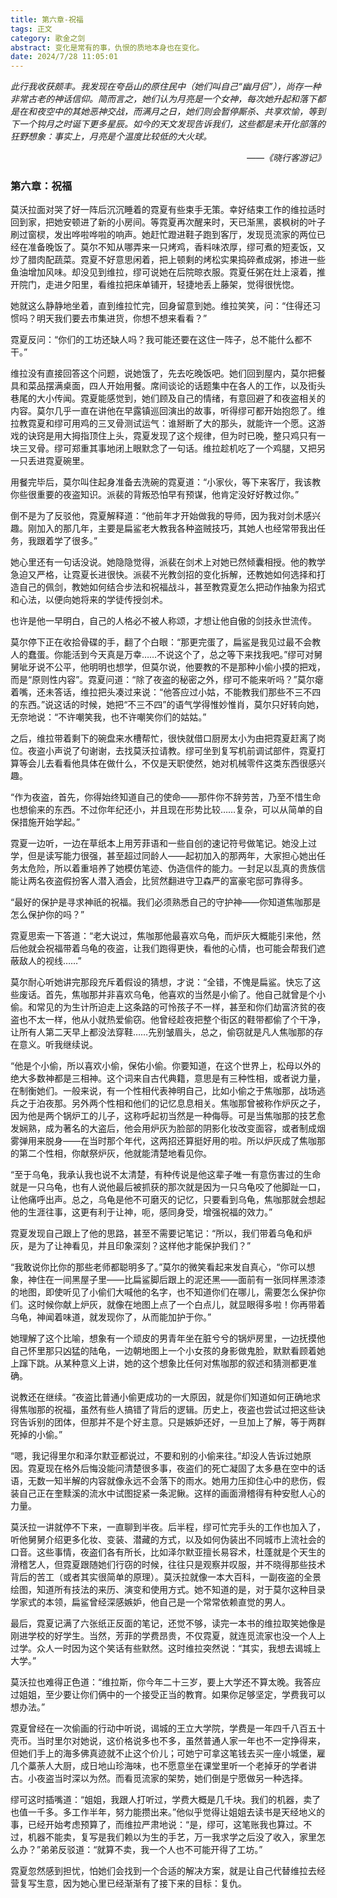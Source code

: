 ```yaml
---
title: 第六章-祝福
tags: 正文
category: 歌金之剑
abstract: 变化是常有的事，仇恨的质地本身也在变化。
date: 2024/7/28 11:05:01
---
```


*此行我收获颇丰。我发现在夸岳山的原住民中（她们叫自己“幽月侣”），尚存一种非常古老的神话信仰。简而言之，她们认为月亮是一个女神，每次她升起和落下都是在和夜空中的其她恶神交战，而满月之日，她们则会暂停厮杀、共享欢愉，等到下一个钩月之时诞下更多星辰。如今的天文发现告诉我们，这些都是未开化部落的狂野想象：事实上，月亮是个温度比较低的大火球。*
*<p align="right"> ——《晓行客游记》</p>*


### 第六章：祝福

莫沃拉面对哭了好一阵后沉沉睡着的霓夏有些束手无策。幸好结束工作的维拉适时回到家，把她安顿进了新的小房间。等霓夏再次醒来时，天已渐黑，裘枫树的叶子刷过窗棂，发出哗啦哗啦的响声。她赶忙蹬进鞋子跑到客厅，发现觅流家的两位已经在准备晚饭了。莫尔不知从哪弄来一只烤鸡，香料味浓厚，缪可煮的短麦饭，又炒了腊肉配蔬菜。霓夏不好意思闲着，把上顿剩的烤松实果捣碎煮成粥，掺进一些鱼油增加风味。却没见到维拉，缪可说她在后院晾衣服。霓夏任粥在灶上滚着，推开院门，走进夕阳里，看维拉把床单铺开，轻捷地丢上藤架，觉得很恍惚。

她就这么静静地坐着，直到维拉忙完，回身留意到她。维拉笑笑，问：“住得还习惯吗？明天我们要去市集进货，你想不想来看看？”

霓夏反问：“你们的工坊还缺人吗？我可能还要在这住一阵子，总不能什么都不干。”

维拉没有直接回答这个问题，说她饿了，先去吃晚饭吧。她们回到屋内，莫尔把餐具和菜品摆满桌面，四人开始用餐。席间谈论的话题集中在各人的工作，以及街头巷尾的大小传闻。霓夏能感觉到，她们顾及自己的情绪，有意回避了和夜盗相关的内容。莫尔几乎一直在讲他在早露镇巡回演出的故事，听得缪可都开始抱怨了。维拉教霓夏和缪可用鸡的三叉骨测试运气：谁掰断了大的那头，就能许一个愿。这游戏的诀窍是用大拇指顶住上头，霓夏发现了这个规律，但为时已晚，整只鸡只有一块三叉骨。缪可郑重其事地闭上眼默念了一句话。维拉趁机吃了一个鸡腿，又把另一只丢进霓夏碗里。

用餐完毕后，莫尔叫住起身准备去洗碗的霓夏道：“小家伙，等下来客厅，我该教你些很重要的夜盗知识。派裴的背叛恐怕早有预谋，他肯定没好好教过你。”

倒不是为了反驳他，霓夏解释道：“他前年才开始做我的导师，因为我对剑术感兴趣。刚加入的那几年，主要是扁鲨老大教我各种盗贼技巧，其她人也经常带我出任务，我跟着学了很多。”

她心里还有一句话没说。她隐隐觉得，派裴在剑术上对她已然倾囊相授。他的教学急迫又严格，让霓夏长进很快。派裴不光教剑招的变化拆解，还教她如何选择和打造自己的佩剑，教她如何结合步法和祝福战斗，甚至教霓夏怎么把动作抽象为招式和心法，以便向她将来的学徒传授剑术。

也许是他一早明白，自己的人格必不被人称颂，才想让他自傲的剑技永世流传。

莫尔停下正在收拾骨碟的手，翻了个白眼：“那更完蛋了，扁鲨是我见过最不会教人的蠢蛋。你能活到今天真是万幸……不说这个了，总之等下来找我吧。”缪可对舅舅呲牙说不公平，他明明也想学，但莫尔说，他要教的不是那种小偷小摸的把戏，而是“原则性内容”。霓夏问道：“除了夜盗的秘密之外，缪可不能来听吗？”莫尔瘪着嘴，还未答话，维拉把头凑过来说：“他答应过小姑，不能教我们那些不三不四的东西。”说这话的时候，她把“不三不四”的语气学得惟妙惟肖，莫尔只好转向她，无奈地说：“不许嘲笑我，也不许嘲笑你们的姑姑。”

之后，维拉带着剩下的碗盘来水槽帮忙，很快就借口厨房太小为由把霓夏赶离了岗位。夜盗小声说了句谢谢，去找莫沃拉请教。缪可坐到复写机前调试部件，霓夏打算等会儿去看看他具体在做什么，不仅是天职使然，她对机械零件这类东西很感兴趣。

“作为夜盗，首先，你得始终知道自己的使命——那件你不辞劳苦，乃至不惜生命也想偷来的东西。不过你年纪还小，并且现在形势比较……复杂，可以从简单的自保措施开始学起。”

霓夏一边听，一边在草纸本上用芳菲语和一些自创的速记符号做笔记。她没上过学，但是读写能力很强，甚至超过同龄人——起初加入的那两年，大家担心她出任务太危险，所以着重培养了她模仿笔迹、伪造信件的能力。一封足以乱真的贵族信能让两名夜盗假扮客人潜入酒会，比贸然翻进守卫森严的富豪宅邸可靠得多。

“最好的保护是寻求神祇的祝福。我们必须熟悉自己的守护神——你知道焦咖那是怎么保护你的吗？”

霓夏思索一下答道：“老大说过，焦咖那他最喜欢乌龟，而炉灰大概能引来他，然后他就会祝福带着乌龟的夜盗，让我们跑得更快，看他的心情，也可能会帮我们遮蔽敌人的视线……”

莫尔耐心听她讲完那段充斥着假设的猜想，才说：“全错，不愧是扁鲨。快忘了这些废话。首先，焦咖那并非喜欢乌龟，他喜欢的当然是小偷了。他自己就曾是个小偷。和常见的为生计所迫走上这条路的可怜孩子不一样，甚至和你们劫富济贫的夜盗也不太一样，他从小就热爱偷窃。他曾经趁夜把整个街区的鞋带都偷了个干净，让所有人第二天早上都没法穿鞋……先别皱眉头，总之，偷窃就是凡人焦咖那的存在意义。听我继续说。

“他是个小偷，所以喜欢小偷，保佑小偷。你要知道，在这个世界上，松母以外的绝大多数神都是三相神。这个词来自古代典籍，意思是有三种性相，或者说力量，在制衡她们。一般来说，有一个性相代表神明自己，比如小偷之于焦咖那，战场逃兵之于泊夜那。另外两个性相和他们的记忆息息相关。焦咖那曾被称作炉灰之子，因为他是两个锅炉工的儿子，这称呼起初当然是一种侮辱。可是当焦咖那的技艺愈发娴熟，成为著名的大盗后，他会用炉灰为脸部的阴影化妆改变面容，或者制成烟雾弹用来脱身——在当时那个年代，这两招还算挺好用的啦。所以炉灰成了焦咖那的第二个性相，你献祭炉灰，他就能清楚地看见你。

“至于乌龟，我承认我也说不太清楚，有种传说是他这辈子唯一有意伤害过的生命就是一只乌龟，也有人说他最后被抓获的那次就是因为一只乌龟咬了他脚趾一口，让他痛呼出声。总之，乌龟是他不可磨灭的记忆，只要看到乌龟，焦咖那就会想起他的生涯往事，这更有利于让神，呃，感同身受，增强祝福的效力。”

霓夏发现自己跟上了他的思路，甚至不需要记笔记：“所以，我们带着乌龟和炉灰，是为了让神看见，并且印象深刻？这样他才能保护我们？”

“我敢说你比你的那些老师都聪明多了。”莫尔的微笑看起来发自真心，“你可以想象，神住在一间黑屋子里——比扁鲨脚后跟上的泥还黑——面前有一张同样黑漆漆的地图，即使听见了小偷们大喊他的名字，也不知道你们在哪儿，需要怎么保护你们。这时候你献上炉灰，就像在地图上点了一个白点儿，就显眼得多啦！你再带着乌龟，神闻着味道，就发现你了，从而能加护于你。”

她理解了这个比喻，想象有一个顽皮的男青年坐在脏兮兮的锅炉房里，一边抚摸他自己怀里那只凶猛的陆龟，一边朝地图上一个小女孩的身影做鬼脸，默默看顾着她上蹿下跳。从某种意义上讲，她的这个想象比任何对焦咖那的叙述和猜测都更准确。

说教还在继续。“夜盗比普通小偷更成功的一大原因，就是你们知道如何正确地求得焦咖那的祝福，虽然有些人搞错了背后的逻辑。历史上，夜盗也尝试过把这些诀窍告诉别的团体，但那并不是个好主意。只是嫉妒还好，一旦加上了解，等于两群死掉的小偷。”

“嗯，我记得里尔和泽尔默亚都说过，不要和别的小偷来往。”却没人告诉过她原因。霓夏现在格外后悔没能问清楚很多事，夜盗们的死亡凝固了太多悬在空中的话语，无数一知半解的内容就像永远不会落下的雨水。她用力压抑住心中的悲伤，假装自己正在奎黩溪的流水中试图捉紧一条泥鳅。这样的画面滑稽得有种安慰人心的力量。

莫沃拉一讲就停不下来，一直聊到半夜。后半程，缪可忙完手头的工作也加入了，听他舅舅介绍更多化妆、变装、潜藏的方式，以及如何伪装出不同城市上流社会的口音。这些事情，夜盗们各有所长，比如泽尔默亚擅长易容术，杜蓬就是个天生的滑稽艺人，但霓夏跟随她们行窃的时候，往往只是观察并叹服，并不晓得那些技术背后的苦工（或者其实很简单的原理）。莫沃拉就像一本大百科，一副夜盗的全景绘图，知道所有技法的来历、演变和使用方式。她不知道的是，对于莫尔这种目录学家式的本领，扁鲨曾经深感嫉妒，他自己是一个常常依赖直觉的男人。

最后，霓夏记满了六张纸正反面的笔记，还觉不够，读完一本书的维拉取笑她像是刚进学校的好学生。当然，芳菲的学费昂贵，不仅霓夏，就连觅流家也没一个人上过学。众人一时因为这个笑话有些默然。这时维拉突然说：“其实，我想去谒城上大学。”

莫沃拉也难得正色道：“维拉斯，你今年二十三岁，要上大学还不算太晚。我答应过姐姐，至少要让你们俩中的一个接受正当的教育。如果你足够坚定，学费我可以想办法。”

霓夏曾经在一次偷画的行动中听说，谒城的王立大学院，学费是一年四千八百五十壳币。当时里尔对她说，这价格说多也不多，虽然普通人家一年也不一定挣得来，但她们手上的海多佛真迹就不止这个价儿；可她宁可拿这笔钱去买一座小城堡，雇几个藁荼人大厨，成日地山珍海味，也不愿意坐在课堂里听一个老掉牙的学者讲古。小夜盗当时深以为然。而看觅流家的架势，她们倒是宁愿做另一种选择。

缪可这时插嘴道：“姐姐，我跟人打听过，学费大概是几千块。我们的机器，卖了也值一千多。多工作半年，努力能攒出来。”他似乎觉得让姐姐去读书是天经地义的事，已经开始考虑预算了，而维拉严肃地说：“是，缪可，这笔账我也算过。不过，机器不能卖，复写是我们赖以为生的手艺，万一我求学之后没了收入，家里怎么办？”弟弟反驳道：“就算不卖，我一个人也不可能开得了工坊。”

霓夏忽然感到担忧，怕她们会找到一个合适的解决方案，就是让自己代替维拉去经营复写生意，因为她心里已经渐渐有了接下来的目标：复仇。
